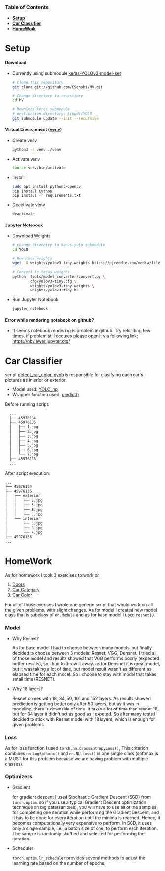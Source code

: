 ### Table of Contents
* **[Setup](#Setup)**
* **[Car Classifier](#carclassifier)**
* **[HomeWork](#HomeWork)**

<a name="Setup"></a>

# Setup 

  #### Download
  * Currently using submodule [keras-YOLOv3-model-set](https://github.com/david8862/keras-YOLOv3-model-set)
    ```bash
    # Clone this repository
    git clone git://github.com/CSenshi/MV.git

    # Change directory to repository
    cd MV

    # Download keras submodule
    # destination directory: $(pwd)/YOLO
    git submodule update --init --recursive
    ```

  #### Virtual Environment ([venv](https://docs.python.org/3/library/venv))

  * Create venv
    ```bash
    python3 -m venv ./venv
    ```

  * Activate venv
    ```bash
    source venv/bin/activate
    ```

  * Install
    ```bash
    sudo apt install python3-opencv
    pip install Cython
    pip install -r requirements.txt
    ```

  * Deactivate venv
    ```bash
    deactivate
    ```

  #### Jupyter Notebook
  * Download Weights
    ```bash
    # change direcotry to keras-yolo submodule
    cd YOLO

    # Download Weights
    wget -O weights/yolov3-tiny.weights https://pjreddie.com/media/files/yolov3-tiny.weights

    # Convert to teras weights
    python  tools/model_converter/convert.py \
            cfg/yolov3-tiny.cfg \
            weights/yolov3-tiny.weights \
            weights/yolov3-tiny.h5
    ```

  * Run Jupyter Notebook
    ```bash
    jupyter notebook
    ```
  #### Error while rendering notebook on github?
  * It seems notebook rendering is problem in github. Try reloading few times, if problem still occures please open it via following link: <br>     https://nbviewer.jupyter.org/

<a name="carclassifier"></a>

# Car Classifier
script [detect_car_color.ipynb](detect_car_color.ipynb) is responsible for clasifying each car's pictures as interior or exterior. 

* Model used: [YOLO_np](https://github.com/david8862/keras-YOLOv3-model-set/blob/25bcf6bcc3187a6199b34dd46a00d916334ba656/yolo.py#L46)
* Wrapper function used: [predict()](https://github.com/david8862/keras-YOLOv3-model-set/blob/25bcf6bcc3187a6199b34dd46a00d916334ba656/yolo.py#L122)

Before running script:
```bash
  ...
  ├── 45976134
  ├── 45976135
  │   ├── 1.jpg
  │   ├── 2.jpg
  │   ├── 3.jpg
  │   ├── 4.jpg
  │   ├── 5.jpg
  │   ├── 6.jpg
  │   └── 7.jpg
  ├── 45976136
  ...
```

After script execution:
```bash
...
├── 45976134
├── 45976135
│   ├── exterior
│   │   ├── 2.jpg
│   │   ├── 5.jpg
│   │   ├── 6.jpg
│   │   └── 7.jpg
│   └── interior
│       ├── 1.jpg
│       ├── 3.jpg
│       └── 4.jpg
├── 45976136
...
```


<a name="HomeWork"></a>

# HomeWork
As for homework I took 3 exercises to work on
1. [Doors](detect_door_type.ipynb)
2. [Car Category](detect_car_type.ipynb)
3. [Car Color](detect_car_color.ipynb)

For all of those exerises I wrote one generic script that would work on all the given problems, with slight changes. As for model I created new model class that is subclass of `nn.Module` and as for base model I used `resnet18`.

### Model
  * Why Resnet?
  
    As for base model I had to choose between many models, but finally decided to choose between 3 models: Resnet, VGG, Densnet. I tried all of those model and results showed that VGG performs poorly (expected better results), so i had to throw it away. as for Densnet it is great model, but it was taking a lot of time, but model result wasn't as different as elapsed time for each model. So I choose to stay with model that takes small time (RESNET).
 
  * Why 18 layers?
  
    Resnet comes with 18, 34, 50, 101 and 152 layers. As results showed prediction is getting better only after 50 layers, but as it was in modeling, there is downside of time. It takes a lot of time than resnet 18, but for 34 layer it didn't act as good as i expeted. So after many tests I decided to stick with Resnet model with 18 layers, which is enough for given problems

### Loss
  As for loss function I used `torch.nn.CrossEntropyLoss()`, This criterion combines `nn.LogSoftmax()` and `nn.NLLLoss()` in one single class (softmax is a MUST for this problem because we are having problem with multiple classes). 

### Optimizers
  * Gradient 
  
    for gradient descent I used Stochastic Gradient Descent (SGD) from `torch.optim`. so if you use a typical Gradient Descent optimization technique on big data(samples), you will have to use all of the samples for completing one iteration while performing the Gradient Descent, and it has to be done for every iteration until the minima is reached. Hence, it becomes computationally very expensive to perform. In SGD, it uses only a single sample, i.e., a batch size of one, to perform each iteration. The sample is randomly shuffled and selected for performing the iteration.
    
  * Scheduler
  
    `torch.optim.lr_scheduler` provides several methods to adjust the learning rate based on the number of epochs.
